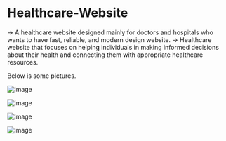 # Healthcare-Website

→ A healthcare website designed mainly for doctors and hospitals who wants to have fast, reliable, and modern design website. 
→ Healthcare website that focuses on helping individuals in making informed decisions about their health and connecting them with appropriate healthcare resources.

Below is some pictures. 

![image](https://github.com/KhanDevProject/HealthCare-Website/assets/69941212/9fb68537-4075-4e77-a9e3-0f3588ae8a5c)

![image](https://github.com/KhanDevProject/HealthCare-Website/assets/69941212/6e3090d7-dee6-4778-a0de-f6365c396c88)

![image](https://github.com/KhanDevProject/HealthCare-Website/assets/69941212/b741e834-8b0d-4c30-8110-dd295c26c1b0)

![image](https://github.com/KhanDevProject/HealthCare-Website/assets/69941212/0cbe81e9-b358-4ba8-b0fb-28476b32de43)
